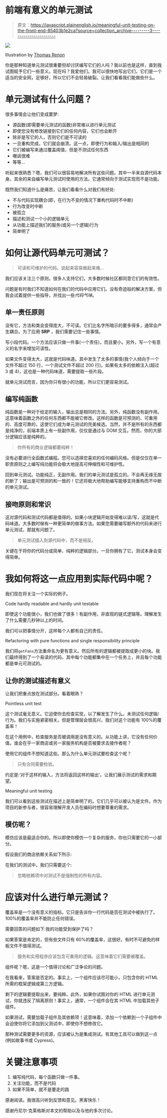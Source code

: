 # 前端有意义的单元测试

> 原文：<https://javascript.plainenglish.io/meaningful-unit-testing-on-the-front-end-85403b1e2ca?source=collection_archive---------3----------------------->

![](img/508542d43b8caa73c572d6ec4e0739b4.png)

Illustration by [Thomas Renon](https://www.behance.net/ui-ux-designs?fbclid=IwAR1W38mG5qeH3pyA08JTpJHsn4L3HuBgdiBsU7YYKQ2XDtjxrzMauG9K-2M)

你是那种知道单元测试很重要但却讨厌编写它们的人吗？我以前也是这样，直到我试图赋予它们一些意义。现在吗？我爱他们。我可以很快地写出它们，它们是一个适当的安全网，足够好，所以它们不会轻易破裂。让我们看看我们能做些什么。

# 单元测试有什么问题？

很多事情会让他们变成噩梦:

*   源函数(即需要单元测试的函数)非常难以进行单元测试
*   即使您没有修改链接到它们的任何内容，它们也会断开
*   除非是写它的人，否则它们是不可读的
*   一旦重构完成，它们就会崩溃。这一点，即使行为和输入/输出是相同的
*   它们被编写来通过覆盖阈值，但是不测试任何东西
*   嘲讽很难
*   等等…

听起来很熟悉？嗯，我们可以很容易地解决所有这些问题。其中一半来自源代码本身。其余的来自编写单元测试时使用的方法。它通常倾向于测试实现而不是功能。

既然我们知道什么是痛苦，让我们看看什么对我们有好处:

*   不与代码实现耦合(即，在行为不变的情况下重构代码时不中断)
*   行为改变时中断
*   被孤立
*   描述和测试一个小的逻辑单元
*   从功能上描述我们的服务(或另一个逻辑)行为
*   简单明了

# 如何让源代码单元可测试？

> 可读和可维护的代码。说起来容易做起来难…

我们应该关注三个原则。很多人支持它们，大多数时候社区都同意它们的有效性。

问题是有时我们不知道如何在我们的代码中应用它们。没有奇迹般的解决方案，但我会试着提供一些指导，并找出一些*代码气味*。

## **单一责任原则**

没有它，方法和类会变得庞大，不可读。它们比名字所暗示的要多得多，通常会产生耦合。为了应用 **SRP** ，我们需要记住一些事情。

写小段代码。一个方法应该只做一件事(一个责任)，而且要小。另外，写一个有意义的名字来增加可读性。

如果文件变得太大，这就是代码味道。其中发生了太多的事情(我个人倾向于一个文件不超过 150 行，一个测试文件不超过 200 行)。如果有太多的依赖注入(超过 3 或 4)，这也是一种代码味道，需要提取一些片段。

就单元测试而言，因为你只有很小的功能，所以它们更容易测试。

## 编写纯函数

纯函数是一种对于给定的输入，输出总是相同的方法。另外，纯函数没有副作用。这意味着函数之外的任何东西都不能被它修改。这样的函数是可预测的、可重用的、高度可靠的，这使它们成为单元测试的完美候选。当然，并不是所有的东西都是纯净的，前端本质上有一些副作用，仅仅是通过与 DOM 交互。然而，你的大部分逻辑应该是纯粹的。

> 你所有的商业逻辑都要纯粹！

没有必要进行全函数式编程。您可以选择您喜欢的任何编码风格。但是仅仅在单一职责原则之上编写纯功能将会极大地提高可伸缩性和可维护性。

回到单元测试。功能纯正，无副作用。我们的单元测试是孤立的。不会再无缘无故的断了；输出是可预测的和一致的！它还将极大地帮助编写能够支持重构而不中断的单元测试。

## 接吻原则和常识

这对源代码和测试代码都是值得的。如果小块逻辑开始变得难以读/写，这就是代码味道。大多数时候有一种更简单的做事方法。如果您需要编写额外的代码来进行单元测试，那就有问题了。

> 单元测试插入到源代码中，而不是相反。

关键在于将你的代码分成简单、纯粹的逻辑部分。一旦你拥有了它。测试本身会变得简单。

# 我如何将这一点应用到实际代码中呢？

我们现在将关注一个实际的例子。

Code hardly readable and hardly unit testable

即使这个功能很小，我们也做了很多！有副作用，非直观的链式逻辑等。理解发生了什么需要几秒钟以上的时间。

我们可以把事情分开，这样每个人都有自己的责任。

Refactoring with pure functions and single responsibility principle

我们将`getFans`方法重命名为更有意义。然后所有的逻辑都被提取成更小的块。我们最终得到了一个易读的代码，其中每个功能都集中在一个任务上，并且每个功能都是单元可测试的。

## 让你的测试描述有意义

让我们把重点放在测试部分。看着眼熟？

Pointless unit test

这个测试毫无意义。它迫使你去检查实现，以了解发生了什么。未测试任何逻辑/行为。我们与实施紧密相关。但是管理层会很高兴，我们对这个功能有 100%的覆盖率！

在这个用例中，检查服务是否被调用是没有意义的。从功能上讲，它没有任何价值。谁会在乎一家商店或另一家服务机构是否被要求去接作者呢？

使用它的组件不想知道这些。那么为什么单元测试要检查这个呢？

> 只有合同需要检验。

约定是:‘对于这样的输入，方法将返回这样的输出’。让我们展示测试的需求和期望。

Meaningful unit testing

我们可以看到这些测试在描述上是简单明了的。它们几乎可以被认为是文件。作为项目的新参与者，很容易理解开发人员在编码时想要尊重的需求。

## 模仿呢？

模仿应该是最适合你的。所以即使你模仿一个复杂的服务，你也只需要它的一小部分。

假设我们的商店依赖关系如下所示:

在我们的测试中，我们只需要这个:

> 忽略依赖项中对测试不是强制性的所有内容。

# 应该对什么进行单元测试？

覆盖率是一个没有意义的指标。它只是告诉你一行代码是否在测试中被执行了。100%的覆盖率并不能防止任何错误。

需要回答的问题如下:我的功能受到保护了吗？

如果答案是肯定的，但有些文件只有 60%的覆盖率，这很好。有时不可避免的样板文件不值得测试。

> 服务和实用程序应该包含可重用的逻辑。这意味着它们需要被覆盖。

组件呢？嗯，这是一个值得讨论和广泛争论的问题。

在我看来，答案是否定的。事实上，一个组件应该尽可能小，只包含你的 HTML 所需的框架逻辑或第三方逻辑。

剩下的逻辑要提取出来，要纯粹。此外，如果你试图对你的 HTML 进行单元测试，你就违反了隔离原则！事实上，通常，一个组件会在其 HTML 中加载其他子组件。

如果测试，需要加载子组件及其依赖项！这意味着，添加一个依赖到一个子组件中会迫使你将它添加到父测试中，即使你不想修改它。

那种测试需要更多的资源，应该被认为是集成测试。有其他工具可以做到这一点(例如故事书或 Cypress)。

# 关键注意事项

1.  编写纯代码，每个函数只做一件事。
2.  关注功能，而不是代码
3.  如果不简单，就不是要走的路

感谢阅读。我很高兴听到反馈和意见。黑客快乐！

感谢丹尼尔·克莱格斯对本文的帮助以及与他的多次讨论。